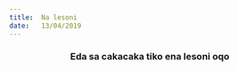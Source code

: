 ```yaml
---
title:  Na lesoni
date:   13/04/2019
---
```


### <center>Eda sa cakacaka tiko ena lesoni oqo</center>